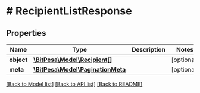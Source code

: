 # # RecipientListResponse

## Properties

Name | Type | Description | Notes
------------ | ------------- | ------------- | -------------
**object** | [**\BitPesa\Model\Recipient[]**](Recipient.md) |  | [optional] 
**meta** | [**\BitPesa\Model\PaginationMeta**](PaginationMeta.md) |  | [optional] 

[[Back to Model list]](../../README.md#documentation-for-models) [[Back to API list]](../../README.md#documentation-for-api-endpoints) [[Back to README]](../../README.md)


